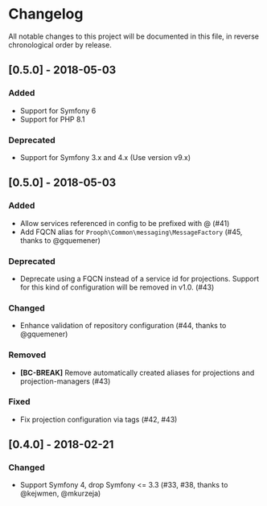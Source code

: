 # Changelog

All notable changes to this project will be documented in this file, in reverse chronological order by release.

## [0.5.0] - 2018-05-03

### Added

- Support for Symfony 6
- Support for PHP 8.1

### Deprecated

- Support for Symfony 3.x and 4.x (Use version v9.x)

## [0.5.0] - 2018-05-03

### Added

 - Allow services referenced in config to be prefixed with @ (#41)
 - Add FQCN alias for `Prooph\Common\messaging\MessageFactory` (#45, thanks to @gquemener)

### Deprecated

 - Deprecate using a FQCN instead of a service id for projections.
   Support for this kind of configuration will be removed in v1.0. (#43) 

### Changed

 - Enhance validation of repository configuration (#44, thanks to @gquemener) 

### Removed

 - **[BC-BREAK]** Remove automatically created aliases for projections and projection-managers (#43)

### Fixed

 - Fix projection configuration via tags (#42, #43)


## [0.4.0] - 2018-02-21

### Changed

 - Support Symfony 4, drop Symfony <= 3.3 (#33, #38, thanks to @kejwmen, @mkurzeja) 
